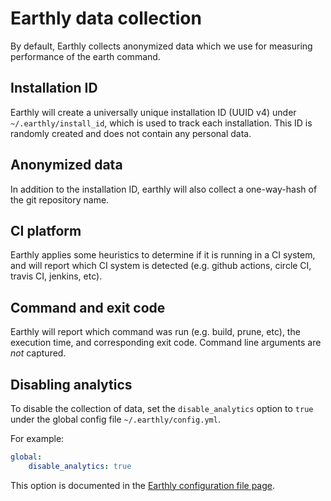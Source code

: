 # Earthly data collection

By default, Earthly collects anonymized data which we use for measuring performance of the earth command.

## Installation ID

Earthly will create a universally unique installation ID (UUID v4) under `~/.earthly/install_id`, which
is used to track each installation. This ID is randomly created and does not contain any personal data.


## Anonymized data

In addition to the installation ID, earthly will also collect a one-way-hash of the
git repository name.

## CI platform

Earthly applies some heuristics to determine if it is running in a CI system, and will
report which CI system is detected (e.g. github actions, circle CI, travis CI, jenkins, etc).

## Command and exit code

Earthly will report which command was run (e.g. build, prune, etc), the execution time, and corresponding exit code.
Command line arguments are *not* captured.

## Disabling analytics

To disable the collection of data, set the `disable_analytics` option to `true` under the global config file `~/.earthly/config.yml`.

For example:

```yaml
global:
    disable_analytics: true
```

This option is documented in the [Earthly configuration file page](../earth-config/earth-config.md).
